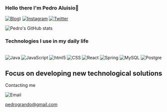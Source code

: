 ### Hello there I'm Pedro Aluisio👋

[![Blog](https://img.shields.io/badge/LinkedIn-0077B5?style=for-the-badge&logo=linkedin&logoColor=white)]([https://www.linkedin.com/in/pedro-aluisio/]))
[![Instagram](https://img.shields.io/badge/Instagram-E4405F?style=for-the-badge&logo=instagram&logoColor=white)](https://www.instagram.com/pe.grando/)
[![Twitter](https://img.shields.io/badge/Twitter-1DA1F2?style=for-the-badge&logo=twitter&logoColor=white)](https://twitter.com/pedroGrand0)

![Pedro's GitHub stats](https://github-readme-stats.vercel.app/api?username=pedrinGrando&show_icons=true&theme=onedark)

### Technologies I use in my daily life

<div><br/>
   <img align="center" alt="Java" src="https://img.shields.io/badge/Java-ED8B00?style=for-the-badge&logo=openjdk&logoColor=white" />
   <img align="center" alt="JavaScript" src="https://img.shields.io/badge/JavaScript-F7DF1E?style=for-the-badge&logo=javascript&logoColor=black" />
   <img align="center" alt="html5" src="https://img.shields.io/badge/HTML-239120?style=for-the-badge&logo=html5&logoColor=white" />
   <img align="center" alt="CSS" src="https://img.shields.io/badge/CSS3-1572B6?style=for-the-badge&logo=css3&logoColor=white" />
   <img align="center" alt="React" src="https://img.shields.io/badge/React-20232A?style=for-the-badge&logo=react&logoColor=61DAFB" />
   <img align="center" alt="Spring" src="https://img.shields.io/badge/Spring-6DB33F?style=for-the-badge&logo=spring&logoColor=white" />
   <img align="center" alt="MySQL" src="https://img.shields.io/badge/MySQL-00000F?style=for-the-badge&logo=mysql&logoColor=white" />
   <img align="center" alt="Postgre" src="https://img.shields.io/badge/PostgreSQL-316192?style=for-the-badge&logo=postgresql&logoColor=white" />

</div>

## Focus on developing new technological solutions

Contacting me

![Email](https://img.shields.io/badge/Gmail-D14836?style=for-the-badge&logo=gmail&logoColor=white)


pedrogrando@gmail.com


